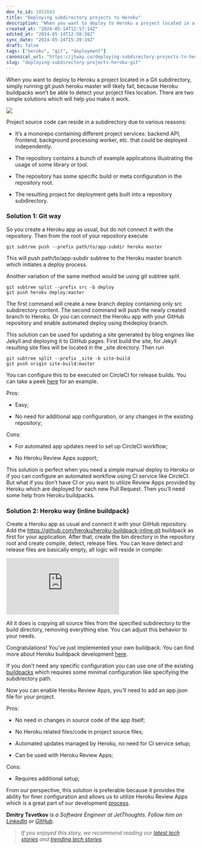 ```yaml
---
dev_to_id: 1852642
title: "Deploying subdirectory projects to Heroku"
description: "When you want to deploy to Heroku a project located in a Git subdirectory, simply running git push..."
created_at: "2024-05-14T12:57:14Z"
edited_at: "2024-05-14T12:58:58Z"
sync_date: "2024-05-24T15:39:19Z"
draft: false
tags: ["heroku", "git", "deployment"]
canonical_url: "https://jtway.co/deploying-subdirectory-projects-to-heroku-f31ed65f3f2"
slug: "deploying-subdirectory-projects-heroku-git"
---
```

When you want to deploy to Heroku a project located in a Git subdirectory, simply running git push heroku master will likely fail, because Heroku buildpacks won’t be able to detect your project files location. There are two simple solutions which will help you make it work.

![](https://cdn-images-1.medium.com/max/2000/1*kEM_QG_72i3brd8D0jwjIg.png)

Project source code can reside in a subdirectory due to various reasons:

* It’s a monorepo containing different project services: backend API, frontend, background processing worker, etc. that could be deployed independently.

* The repository contains a bunch of example applications illustrating the usage of some library or tool.

* The repository has some specific build or meta configuration in the repository root.

* The resulting project for deployment gets built into a repository subdirectory.

### **Solution 1: Git way**

So you create a Heroku app as usual, but do not connect it with the repository. Then from the root of your repository execute

    git subtree push --prefix path/to/app-subdir heroku master

This will push path/to/app-subdir subtree to the Heroku master branch which initiates a deploy process.

Another variation of the same method would be using git subtree split.

    git subtree split --prefix src -b deploy
    git push heroku deploy:master

The first command will create a new branch deploy containing only src subdirectory content. The second command will push the newly created branch to Heroku. Or you can connect the Heroku app with your GitHub repository and enable automated deploy using thedeploy branch.

This solution can be used for updating a site generated by blog engines like Jekyll and deploying it to GitHub pages. First build the site, for Jekyll resulting site files will be located in the _site directory. Then run

    git subtree split --prefix _site -b site-build
    git push origin site-build:master

You can configure this to be executed on CircleCI for release builds. You can take a peek [here](https://jtway.co/deploying-jekyll-to-github-pages-with-circleci-2-0-3eb69324bc6e) for an example.

Pros:

* Easy;

* No need for additional app configuration, or any changes in the existing repository;

Cons:

* For automated app updates need to set up CircleCI workflow;

* No Heroku Review Apps support;

This solution is perfect when you need a simple manual deploy to Heroku or if you can configure an automated workflow using CI service like CircleCI. But what if you don’t have CI or you want to utilize Review Apps provided by Heroku which are deployed for each new Pull Request. Then you’ll need some help from Heroku buildpacks.

### **Solution 2: Heroku way (inline buildpack)**

Create a Heroku app as usual and connect it with your GitHub repository. Add the https://github.com/heroku/heroku-buildpack-inline.git buildpack as first for your application. After that, create the bin directory in the repository root and create compile, detect, release files. You can leave detect and release files are basically empty, all logic will reside in compile:

 <iframe src="https://medium.com/media/eee533bca9b638d4349e9af2b6b3c183" frameborder=0></iframe>

All it does is copying all source files from the specified subdirectory to the build directory, removing everything else. You can adjust this behavior to your needs.

Congratulations! You’ve just implemented your own buildpack. You can find more about Heroku buildpack development [here](https://devcenter.heroku.com/categories/buildpacks).

If you don’t need any specific configuration you can use one of the existing [buildpacks](https://elements.heroku.com/search/buildpacks?q=subdir) which requires some minimal configuration like specifying the subdirectory path.

Now you can enable Heroku Review Apps, you’ll need to add an app.json file for your project.

Pros:

* No need in changes in source code of the app itself;

* No Heroku related files/code in project source files;

* Automated updates managed by Heroku, no need for CI service setup;

* Can be used with Heroku Review Apps;

Cons:

* Requires additional setup;

From our perspective, this solution is preferable because it provides the ability for finer configuration and allows us to utilize Heroku Review Apps which is a great part of our development [process](https://jtway.co/make-master-stable-again-b15c9ff3b129).

**Dmitry Tsvetkov** *is a Software Engineer at JetThoughts. Follow him on [LinkedIn](https://www.linkedin.com/in/dmitry-tsvetkov-a374095a/) or [GitHub](https://github.com/vlaew).*
>  *If you enjoyed this story, we recommend reading our [latest tech stories](https://jtway.co/latest) and [trending tech stories](https://jtway.co/trending).*
